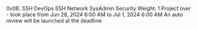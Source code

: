 0x0B. SSH
DevOps
SSH
Network
SysAdmin
Security
 Weight: 1
 Project over - took place from Jun 28, 2024 6:00 AM to Jul 1, 2024 6:00 AM
 An auto review will be launched at the deadline

